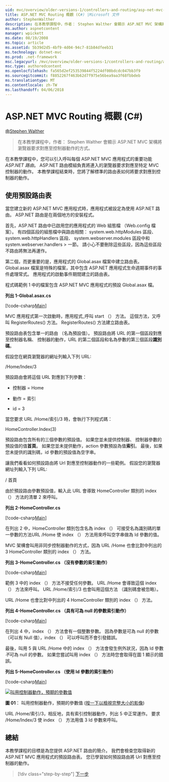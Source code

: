 ```yaml
---
uid: mvc/overview/older-versions-1/controllers-and-routing/asp-net-mvc-routing-overview-cs
title: ASP.NET MVC Routing 概觀 (C#) |Microsoft 文件
author: StephenWalther
description: 在本教學課程中，作者： Stephen Walther 會顯示 ASP.NET MVC 架構將瀏覽器要求對應至控制器動作的方式。
ms.author: aspnetcontent
manager: wpickett
ms.date: 08/19/2008
ms.topic: article
ms.assetid: 5b39d2d5-4bf9-4d04-94c7-81b84dfeeb31
ms.technology: dotnet-mvc
ms.prod: .net-framework
msc.legacyurl: /mvc/overview/older-versions-1/controllers-and-routing/asp-net-mvc-routing-overview-cs
msc.type: authoredcontent
ms.openlocfilehash: fa565d2ef253539844f5224df00bdcdc047bb3f9
ms.sourcegitcommit: f8852267f463b62d7f975e56bea9aa3f68fbbdeb
ms.translationtype: MT
ms.contentlocale: zh-TW
ms.lasthandoff: 04/06/2018
---
```

<a name="aspnet-mvc-routing-overview-c"></a>ASP.NET MVC Routing 概觀 (C#)
====================
由[Stephen Walther](https://github.com/StephenWalther)

> 在本教學課程中，作者： Stephen Walther 會顯示 ASP.NET MVC 架構將瀏覽器要求對應至控制器動作的方式。


在本教學課程中，您可以引入呼叫每個 ASP.NET MVC 應用程式的重要功能*ASP.NET 路由*。 ASP.NET 路由模組負責將連入的瀏覽器要求對應至特定 MVC 控制器的動作。 本教學課程結束時，您將了解標準的路由表如何將要求對應到控制器的動作。

## <a name="using-the-default-route-table"></a>使用預設路由表

當您建立新的 ASP.NET MVC 應用程式時，應用程式被設定為使用 ASP.NET 路由。 ASP.NET 路由是在兩個地方的安裝程式。

首先，ASP.NET 路由中已啟用您的應用程式的 Web 組態檔 （Web.config 檔案）。 有四個區段的組態檔中與路由相關： system.web.httpModules 區段、 system.web.httpHandlers 區段、 system.webserver.modules 區段中和 system.webserver.handlers > 一節。 請小心不要刪除這些區段，因為這些區段不路由將無法再運作。

第二個，而更重要的是，應用程式的 Global.asax 檔案中建立路由表。 Global.asax 檔案是特殊的檔案，其中包含 ASP.NET 應用程式生命週期事件的事件處理常式。 應用程式的啟動事件期間建立的路由表。

程式碼範例 1 中的檔案包含 ASP.NET MVC 應用程式的預設 Global.asax 檔。

**列出 1-Global.asax.cs**

[!code-csharp[Main](asp-net-mvc-routing-overview-cs/samples/sample1.cs)]

MVC 應用程式第一次啟動時，應用程式\_呼叫 start （） 方法。 這個方法，又呼叫 RegisterRoutes() 方法。 RegisterRoutes() 方法建立路由表。

預設路由表包含單一的路由 （名為預設值）。 預設路由將 URL 的第一個區段對應至控制器名稱、 控制器的動作，URL 的第二個區段和名為參數的第三個區段**識別碼**。

假設您在網頁瀏覽器的網址列輸入下列 URL:

/Home/Index/3

預設路由會將這個 URL 對應到下列參數：

- 控制器 = Home

- 動作 = 索引

- id = 3

當您要求 URL /Home/索引/3 時，會執行下列程式碼：

HomeController.Index(3)

預設路由包含所有的三個參數的預設值。 如果您並未提供控制器、 控制器參數的預設值的值**首頁**。 如果您並未提供動作，action 參數預設為值**索引**。 最後，如果您未提供的識別碼，id 參數的預設值為空字串。

讓我們看看如何預設路由將 Url 對應至控制器動作的一些範例。 假設您的瀏覽器網址列輸入下列 URL:

/ 首頁

由於預設路由參數預設值，輸入此 URL 會導致 HomeController 類別的 index （） 方法的清單 2 來呼叫。

**列出 2-HomeController.cs**

[!code-csharp[Main](asp-net-mvc-routing-overview-cs/samples/sample2.cs)]

在列出 2 中，HomeController 類別包含名為 index （） 可接受名為識別碼的單一參數的方法URL /Home 使 index （） 方法用來呼叫空字串做為 Id 參數的值。

MVC 架構會叫用非同步控制器動作的方式，因為 URL /Home 也會比對中列出的 3 HomeController 類別的 index （） 方法。

**列出 3-HomeController.cs （沒有參數的索引動作）**

[!code-csharp[Main](asp-net-mvc-routing-overview-cs/samples/sample3.cs)]

範例 3 中的 index （） 方法不接受任何參數。 URL /Home 會導致這個 index （） 方法來呼叫。 URL /Home/索引/3 也會叫用這個方法 （識別碼會被忽略）。

URL /Home 也會比對中列出的 4 HomeController 類別的 index （） 方法。

**列出 4-HomeController.cs （具有可為 null 的參數索引動作）**

[!code-csharp[Main](asp-net-mvc-routing-overview-cs/samples/sample4.cs)]

在列出 4 中，index （） 方法會有一個整數參數。 因為參數是可為 null 的參數 （可以有 Null 值），index （） 可以呼叫而不會引發錯誤。

最後，叫用 5 與 URL /Home 中的 index （） 方法會發生例外狀況，因為 Id 參數*不*可為 null 的參數。 如果您嘗試叫用 index （） 方法時您會取得在圖 1 顯示的錯誤。

**列出 5-HomeController.cs （使用 Id 參數的索引動作）**

[!code-csharp[Main](asp-net-mvc-routing-overview-cs/samples/sample5.cs)]


[![叫用控制器動作，預期的參數值](asp-net-mvc-routing-overview-cs/_static/image1.jpg)](asp-net-mvc-routing-overview-cs/_static/image1.png)

**圖 01**： 叫用控制器動作，預期的參數值 ([按一下以檢視完整大小的影像](asp-net-mvc-routing-overview-cs/_static/image2.png))


URL /Home/索引/3，相反地，具有索引控制器動作，列出 5 中正常運作。 要求 /Home/Index/3 使 index （） 方法用值 3 Id 參數來呼叫。

## <a name="summary"></a>總結

本教學課程的目標是為您提供 ASP.NET 路由的簡介。 我們會檢查您取得新的 ASP.NET MVC 應用程式的預設路由表。 您已學習如何預設路由將 Url 對應至控制器的動作。

> [!div class="step-by-step"]
> [下一步](understanding-action-filters-cs.md)
